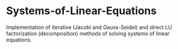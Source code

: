 # Systems-of-Linear-Equations
Implementation of iterative (Jacobi and Gauss-Seidel) and direct LU factorization (decomposition) methods of solving systems of linear equations.
